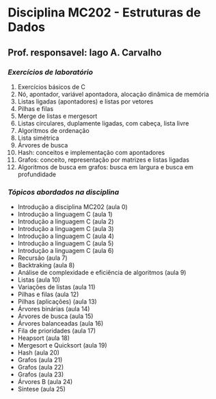 # Disciplina MC202 - Estruturas de Dados

## Prof. responsavel: Iago A. Carvalho

### *Exercícios de laboratório*
1. Exercícios básicos de C
2. Nó, apontador, variável apontadora, alocação dinâmica de memória
3. Listas ligadas (apontadores) e listas por vetores
4. Pilhas e filas
5. Merge de listas e mergesort
6. Listas circulares, duplamente ligadas, com cabeça, lista livre
7. Algoritmos de ordenação
8. Lista simétrica
9. Árvores de busca
10. Hash: conceitos e implementação com apontadores
11. Grafos: conceito, representação por matrizes e listas ligadas
12. Algoritmos de busca em grafos: busca em largura e busca em profundidade

### *Tópicos abordados na disciplina*
- Introdução a disciplina MC202 (aula 0)
- Introdução a linguagem C (aula 1)
- Introdução a linguagem C (aula 2)
- Introdução a linguagem C (aula 3)
- Introdução a linguagem C (aula 4)
- Introdução a linguagem C (aula 5)
- Introdução a linguagem C (aula 6)
- Recursão (aula 7)
- Backtraking (aula 8)
- Análise de complexidade e eficiência de algoritmos (aula 9)
- Listas (aula 10)
- Variações de listas (aula 11)
- Pilhas e filas (aula 12)
- Pilhas (aplicações) (aula 13)
- Árvores binárias (aula 14)
- Árvores de busca (aula 15)
- Árvores balanceadas (aula 16)
- Fila de prioridades (aula 17)
- Heapsort (aula 18)
- Mergesort e Quicksort (aula 19)
- Hash (aula 20)
- Grafos (aula 21)
- Grafos (aula 22)
- Grafos (aula 23)
- Árvores B (aula 24)
- Síntese (aula 25)
